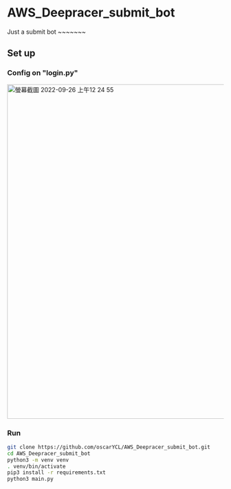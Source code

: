 # AWS_Deepracer_submit_bot
Just a submit bot ~~~~~~~

## Set up
### Config on "login.py"

<img width="778" alt="螢幕截圖 2022-09-26 上午12 24 55" src="https://user-images.githubusercontent.com/61004532/192154280-a3e4eb76-9d0f-45c5-8113-7420160ac6da.png">

### Run
```bash
git clone https://github.com/oscarYCL/AWS_Deepracer_submit_bot.git
cd AWS_Deepracer_submit_bot
python3 -m venv venv
. venv/bin/activate
pip3 install -r requirements.txt
python3 main.py
```
